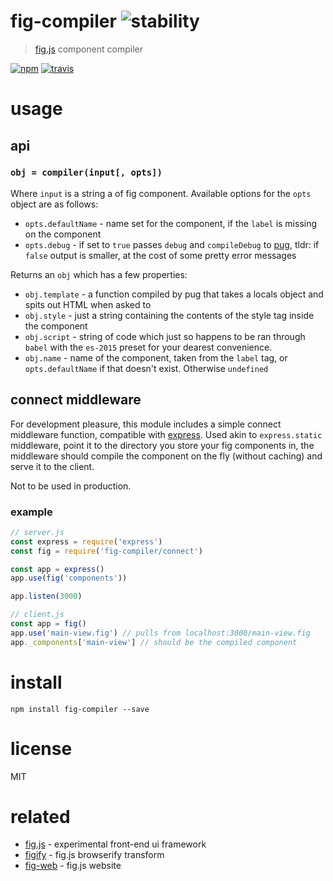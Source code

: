 # fig-compiler ![stability](https://img.shields.io/badge/stability-experimental-orange.svg)
> [fig.js](http://github.com/nikersify/fig) component compiler

[![npm](https://img.shields.io/npm/v/fig-compiler.svg)](https://www.npmjs.com/package/fig-compiler)
[![travis](https://travis-ci.org/Nikersify/fig-compiler.svg?branch=master)](https://travis-ci.org/Nikersify/fig-compiler)

# usage

## api

### `obj = compiler(input[, opts])`

Where `input` is a string a of fig component. Available options for the `opts` object are as follows:

- `opts.defaultName` - name set for the component, if the `label` is missing on the component
- `opts.debug` - if set to `true` passes `debug` and `compileDebug` to [pug](https://pugjs.org/api/reference.html), tldr: if `false` output is smaller, at the cost of some pretty error messages

Returns an `obj` which has a few properties:

- `obj.template` - a function compiled by pug that takes a locals object and spits out HTML when asked to
- `obj.style` - just a string containing the contents of the style tag inside the component
- `obj.script` - string of code which just so happens to be ran through `babel` with the `es-2015` preset for your dearest convenience.
- `obj.name` - name of the component, taken from the `label` tag, or `opts.defaultName` if that doesn't exist. Otherwise `undefined`

## connect middleware

For development pleasure, this module includes a simple connect middleware function, compatible with [express](https://expressjs.com/). Used akin to `express.static` middleware, point it to the directory you store your fig components in, the middleware should compile the component on the fly (without caching) and serve it to the client.

Not to be used in production.

### example

```js
// server.js
const express = require('express')
const fig = require('fig-compiler/connect')

const app = express()
app.use(fig('components'))

app.listen(3000)

// client.js
const app = fig()
app.use('main-view.fig') // pulls from localhost:3000/main-view.fig
app._components['main-view'] // should be the compiled component
```

# install

`npm install fig-compiler --save`

# license

MIT

# related

- [fig.js](https://github.com/nikersify/fig) - experimental front-end ui framework
- [figify](https://github.com/nikersify/figify) - fig.js browserify transform
- [fig-web](https://github.com/nikersify/fig-web) - fig.js website
